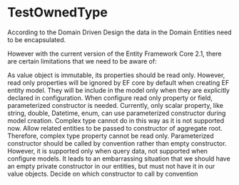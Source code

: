 # TestOwnedType

According to the Domain Driven Design the data in the Domain Entities need to be encapsulated. 

However with the current version of the Entity Framework Core 2.1, there are certain limitations that we need to be aware of:

As value object is immutable, its properties should be read only. 
However, read only properties will be ignored by EF core by default when creating EF entity model. 
They will be include in the model only when they are explicitly declared in configuration.
When configure read only property or field, parameterized constructor is needed. 
Currently, only scalar property, like string, double, Datetime, enum, can use parameterized constructor during model creation. 
Complex type cannot do in this way as it is not supported now. 
Allow related entities to be passed to constructor of aggregate root.  
Therefore, complex type property cannot be read only.
Parameterized constructor should be called by convention rather than empty constructor. 
However, it is supported only when query data, not supported when configure models. 
It leads to an embarrassing situation that we should have an empty private constructor in our entities, 
but must not have it in our value objects. Decide on which constructor to call by convention 
